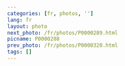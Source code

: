 ```yaml
---
categories: [fr, photos, '']
lang: fr
layout: photo
next_photo: /fr/photos/P0000289.html
picname: P0000288
prev_photo: /fr/photos/P0000320.html
tags: []
---
```

